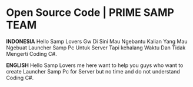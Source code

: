 # Open Source Code | PRIME SAMP TEAM

<b>INDONESIA</b>
Hello Samp Lovers Gw Di Sini Mau Ngebantu Kalian Yang Mau Ngebuat Launcher Samp Pc Untuk Server Tapi kehalang Waktu Dan Tidak Mengerti Coding C#. 

<b>ENGLISH</b>
Hello Samp Lovers me here want to help you guys who want to create Launcher Samp Pc for Server but no time and do not understand Coding C#.

